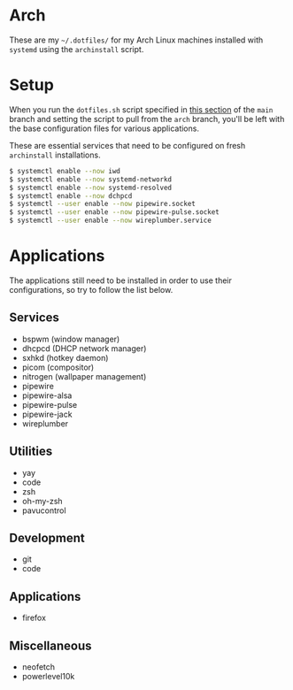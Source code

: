 # Arch

These are my `~/.dotfiles/` for my Arch Linux machines installed with `systemd` using the `archinstall` script.

# Setup

When you run the `dotfiles.sh` script specified in [this section](https://github.com/Luzefiru/.dotfiles#installing-the-dotfiles) of the `main` branch and setting the script to pull from the `arch` branch, you'll be left with the base configuration files for various applications.

These are essential services that need to be configured on fresh `archinstall` installations.

```bash
$ systemctl enable --now iwd
$ systemctl enable --now systemd-networkd
$ systemctl enable --now systemd-resolved
$ systemctl enable --now dchpcd
$ systemctl --user enable --now pipewire.socket
$ systemctl --user enable --now pipewire-pulse.socket
$ systemctl --user enable --now wireplumber.service
```

# Applications

The applications still need to be installed in order to use their configurations, so try to follow the list below.

## Services

- bspwm (window manager)
- dhcpcd (DHCP network manager)
- sxhkd (hotkey daemon)
- picom (compositor)
- nitrogen (wallpaper management)
- pipewire
- pipewire-alsa
- pipewire-pulse
- pipewire-jack
- wireplumber

## Utilities

- yay
- code
- zsh
- oh-my-zsh
- pavucontrol

## Development

- git
- code

## Applications

- firefox

## Miscellaneous

- neofetch
- powerlevel10k